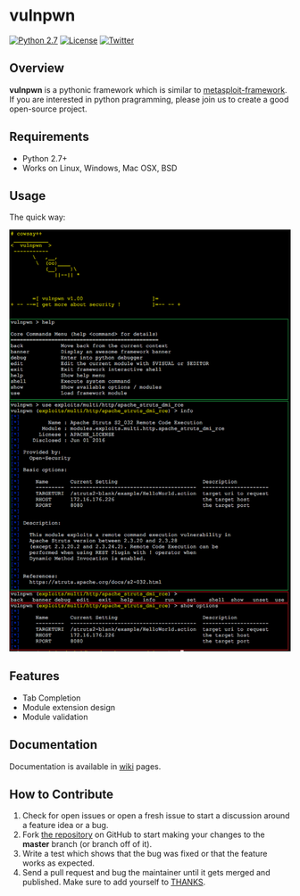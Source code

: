 
# vulnpwn

[![Python 2.7](https://img.shields.io/badge/python-2.7-yellow.svg)](https://www.python.org/) [![License](https://img.shields.io/badge/license-GPLv2-red.svg)](https://github.com/open-security/vulnpwn/blob/master/LICENSE) [![Twitter](https://img.shields.io/badge/twitter-@vulnpwn-blue.svg)](https://twitter.com/nixawk)


## Overview

**vulnpwn** is a pythonic framework which is similar to [metasploit-framework](https://github.com/rapid7/metasploit-framework). If you are interested in python pragramming, please join us to create a good open-source project.



## Requirements

- Python 2.7+
- Works on Linux, Windows, Mac OSX, BSD

## Usage

The quick way:

![](screenshot.png)

## Features

- Tab Completion
- Module extension design
- Module validation

## Documentation

Documentation is available in [wiki](https://github.com/open-security/vulnpwn/wiki) pages.

## How to Contribute

1. Check for open issues or open a fresh issue to start a discussion around a feature idea or a bug.
2. Fork [the repository](https://github.com/open-security/vulnpwn) on GitHub to start making your changes to the **master** branch (or branch off of it).
3. Write a test which shows that the bug was fixed or that the feature works as expected.
4. Send a pull request and bug the maintainer until it gets merged and published. Make sure to add yourself to [THANKS](./THANKS.md).
